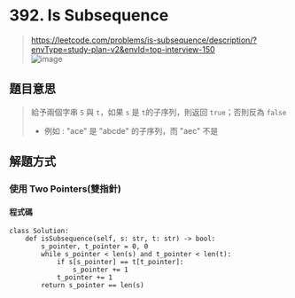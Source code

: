 # 392. Is Subsequence
> https://leetcode.com/problems/is-subsequence/description/?envType=study-plan-v2&envId=top-interview-150  
>  ![image](https://github.com/Ricky7737/DataAnalysisAndLearning/assets/58324475/f6b4b3b0-332f-436c-889c-8c981476ff5c)

## 題目意思
> 給予兩個字串 ```S``` 與 ``` t ```，如果 ```s``` 是 ```t```的子序列，則返回 ```true```；否則反為 ```false```
> * 例如 : "ace" 是 "abcde" 的子序列，而 "aec" 不是

## 解題方式
### 使用 Two Pointers(雙指針)



#### 程式碼
```
class Solution:
    def isSubsequence(self, s: str, t: str) -> bool:
        s_pointer, t_pointer = 0, 0
        while s_pointer < len(s) and t_pointer < len(t):
            if s[s_pointer] == t[t_pointer]:
                s_pointer += 1
            t_pointer += 1
        return s_pointer == len(s)

```
